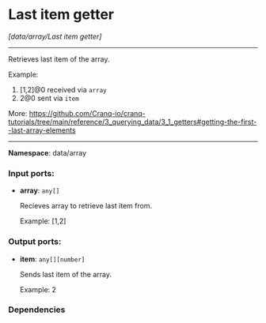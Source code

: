 # Last item getter

_[data/array/Last item getter]_

---

Retrieves last item of the array.

Example:
1. [1,2]@0 received via `array`
2. 2@0 sent via `item`

More:
https://github.com/Cranq-io/cranq-tutorials/tree/main/reference/3_querying_data/3_1_getters#getting-the-first--last-array-elements

---

__Namespace__: data/array

### Input ports:

* __array__: ` any[] `

    Recieves array to retrieve last item from.
    
    Example:
    [1,2]

### Output ports:

* __item__: ` any[][number] `

    Sends last item of the array.
    
    Example:
    2

### Dependencies




